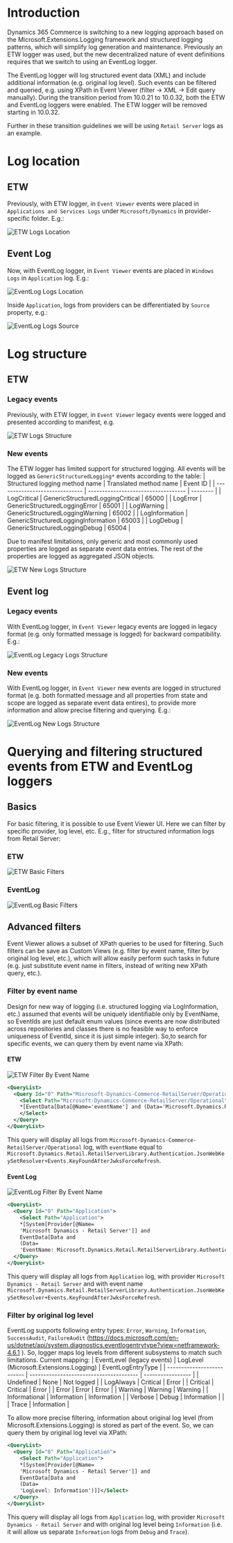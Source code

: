 # Introduction 

Dynamics 365 Commerce is switching to a new logging approach based on the Microsoft.Extensions.Logging framework and structured logging patterns, which will simplify log generation and maintenance. Previously an ETW logger was used, but the new decentralized nature of event definitions requires that we switch to using an EventLog logger.

The EventLog logger will log structured event data (XML) and include additional information (e.g. original log level). Such events can be filtered and queried, e.g. using XPath in Event Viewer (filter -> XML -> Edit query manually). During the transition period from 10.0.21 to 10.0.32, both the ETW and EventLog loggers were enabled. The ETW logger will be removed starting in 10.0.32.

Further in these transition guidelines we will be using `Retail Server` logs as an example.

# Log location
## ETW
Previously, with ETW logger, in `Event Viewer` events were placed in `Applications and Services Logs` under `Microsoft/Dynamics` in provider-specific folder. E.g.:

![ETW Logs Location](\TransitionFromEtwToEventLogAssets\ETWLogsLocation.png "ETW Logs Location")

## Event Log
Now, with EventLog logger, in `Event Viewer` events are placed in `Windows Logs` in `Application` log. E.g.:

![EventLog Logs Location](\TransitionFromEtwToEventLogAssets\EventLogLogsLocation.png "EventLog Logs Location")

Inside `Application`, logs from providers can be differentiated by `Source` property, e.g.:

![EventLog Logs Source](\TransitionFromEtwToEventLogAssets\EventLogLogsSource.png "EventLog Logs Source")

# Log structure
## ETW
### Legacy events
Previously, with ETW logger, in `Event Viewer` legacy events were logged and presented according to manifest, e.g.

![ETW Logs Structure](\TransitionFromEtwToEventLogAssets\ETWLogsStructure.png "ETW Logs Structure")

### New events
The ETW logger has limited support for structured logging. 
All events will be logged as `GenericStructuredLogging*` events according to the table:
| Structured logging method name | Translated method name              | Event ID |
| ------------------------------ | ----------------------------------- | -------- |
| LogCritical                    | GenericStructuredLoggingCritical    | 65000    |
| LogError                       | GenericStructuredLoggingError       | 65001    |
| LogWarning                     | GenericStructuredLoggingWarning     | 65002    |
| LogInformation                 | GenericStructuredLoggingInformation | 65003    |
| LogDebug                       | GenericStructuredLoggingDebug       | 65004    |

Due to manifest limitations, only generic and most commonly used properties are logged as separate event data entries. The rest of the properties are logged as aggregated JSON objects.

![ETW New Logs Structure](\TransitionFromEtwToEventLogAssets\ETWNewLogsStructure.png "ETW New Logs Structure")

## Event log
### Legacy events
With EventLog logger, in `Event Viewer` legacy events are logged in legacy format (e.g. only formatted message is logged) for backward compatibility. E.g.:

![EventLog Legacy Logs Structure](\TransitionFromEtwToEventLogAssets\EventLogLegacyLogsStructure.png "EventLog Legacy Logs Structure")

### New events
With EventLog logger, in `Event Viewer` new events are logged in structured format (e.g. both formatted message and all properties from state and scope are logged as separate event data entires), to provide more information and allow precise filtering and querying. E.g.:

![EventLog New Logs Structure](\TransitionFromEtwToEventLogAssets\EventLogNewLogsStructure.png "EventLog New Logs Structure")

# Querying and filtering structured events from ETW and EventLog loggers
## Basics

For basic filtering, it is possible to use Event Viewer UI. Here we can filter by specific provider, log level, etc. E.g., filter for structured information logs from Retail Server:

### ETW

![ETW Basic Filters](\TransitionFromEtwToEventLogAssets\ETWBasicFilters.png "ETW Basic Filters")

### EventLog

![EventLog Basic Filters](\TransitionFromEtwToEventLogAssets\EventLogBasicFilters.png "EventLog Basic Filters")

## Advanced filters
Event Viewer allows a subset of XPath queries to be used for filtering. Such filters can be save as Custom Views (e.g. filter by event name, filter by original log level, etc.), which will allow easily perform such tasks in future (e.g. just substitute event name in filters, instead of writing new XPath query, etc.).

### Filter by event name
Design for new way of logging (i.e. structured logging via LogInformation, etc.) assumed that events will be uniquely identifiable only by EventName, so EventIds are just default enum values (since events are now distributed across repositories and classes there is no feasible way to enforce uniqueness of EventId, since it is just simple integer). So,to search for specific events, we can query them by event name via XPath:

#### ETW

![ETW Filter By Event Name](\TransitionFromEtwToEventLogAssets\ETWFilterByEventName.png "ETW Filter By Event Name")

````xml
<QueryList>
  <Query Id="0" Path="Microsoft-Dynamics-Commerce-RetailServer/Operational">
    <Select Path="Microsoft-Dynamics-Commerce-RetailServer/Operational">
    *[EventData[Data[@Name='eventName'] and (Data='Microsoft.Dynamics.Retail.RetailServerLibrary.Authentication.JsonWebKeySetResolver+Events.KeyFoundAfterJwksForceRefresh')]]
    </Select>
  </Query>
</QueryList>
````

This query will display all logs from `Microsoft-Dynamics-Commerce-RetailServer/Operational` log, with `eventName` equal to `Microsoft.Dynamics.Retail.RetailServerLibrary.Authentication.JsonWebKeySetResolver+Events.KeyFoundAfterJwksForceRefresh`.

#### Event Log

![EventLog Filter By Event Name](\TransitionFromEtwToEventLogAssets\EventLogFilterByEventName.png "EventLog Filter By Event Name")

````xml
<QueryList>
  <Query Id="0" Path="Application">
    <Select Path="Application">
    *[System[Provider[@Name=
    'Microsoft Dynamics - Retail Server']] and 
    EventData[Data and 
    (Data=
    'EventName: Microsoft.Dynamics.Retail.RetailServerLibrary.Authentication.JsonWebKeySetResolver+Events.KeyFoundAfterJwksForceRefresh')]]</Select>
  </Query>
</QueryList>
````

This query will display all logs from `Application` log, with provider `Microsoft Dynamics - Retail Server` and with event name `Microsoft.Dynamics.Retail.RetailServerLibrary.Authentication.JsonWebKeySetResolver+Events.KeyFoundAfterJwksForceRefresh`.

### Filter by original log level
EventLog supports following entry types: `Error`, `Warning`, `Information`, `SuccessAudit`, `FailureAudit` (https://docs.microsoft.com/en-us/dotnet/api/system.diagnostics.eventlogentrytype?view=netframework-4.6.1 ). So, logger maps log levels from different subsystems to match such limitations. Current mapping:
| EventLevel (legacy events) | LogLevel (Microsoft.Extensions.Logging) | EventLogEntryType |
| -------------------------- | --------------------------------------- | ----------------- |
| Undefined                  | None                                    | Not logged        |
| LogAlways                  | Critical                                | Error             |
| Critical                   | Critical                                | Error             |
| Error                      | Error                                   | Error             |
| Warning                    | Warning                                 | Warning           |
| Informational              | Information                             | Information       |
| Verbose                    | Debug                                   | Information       |
|                            | Trace                                   | Information       |

To allow more precise filtering, information about original log level (from Microsoft.Extensions.Logging) is stored as part of the event. So, we can query them by original log level via XPath:

````xml
<QueryList>
  <Query Id="0" Path="Application">
    <Select Path="Application">
    *[System[Provider[@Name=
    'Microsoft Dynamics - Retail Server']] and 
    EventData[Data and 
    (Data=
    'LogLevel: Information')]]</Select>
  </Query>
</QueryList>
````

This query will display all logs from `Application` log, with provider `Microsoft Dynamics - Retail Server` and with original log level being `Information` (i.e. it will allow us separate `Information` logs from `Debug` and `Trace`).